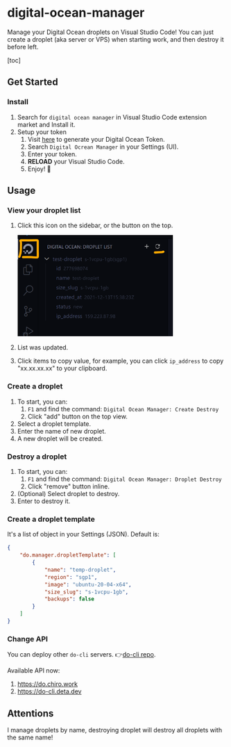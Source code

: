# digital-ocean-manager

Manage your Digital Ocean droplets on Visual Studio Code! You can just create a droplet (aka server or VPS) when starting work, and then destroy it before left.

[toc]

## Get Started

### Install

1. Search for `digital ocean manager` in Visual Studio Code extension market and Install it.
2. Setup your token
   1. Visit [here](https://cloud.digitalocean.com/account/api/tokens) to generate your Digital Ocean Token.
   2. Search `Digital Ocrean Manager` in your Settings (UI).
   3. Enter your token.
   4. **RELOAD** your Visual Studio Code.
   5. Enjoy! 🥰

## Usage

### View your droplet list

1. Click this icon on the sidebar, or the button on the top.

   <img src="README.assets/image-20211213234050163.png" alt="image-20211213234050163" style="zoom: 67%;" />

2. List was updated.

3. Click items to copy value, for example, you can click `ip_address` to copy "xx.xx.xx.xx" to your clipboard.

### Create a droplet

1. To start, you can:
   1. `F1` and find the command: `Digital Ocean Manager: Create Destroy`
   2. Click "add" button on the top view.
2. Select a droplet template.
3. Enter the name of new droplet.
4. A new droplet will be created.

### Destroy a droplet

1. To start, you can:
   1. `F1` and find the command: `Digital Ocean Manager: Droplet Destroy`
   2. Click "remove" button inline.
2. (Optional) Select droplet to destroy.
3. Enter to destroy it.

### Create a droplet template

It's a list of object in your Settings (JSON). Default is:

```json
{
    "do.manager.dropletTemplate": [
        {
            "name": "temp-droplet",
            "region": "sgp1",
            "image": "ubuntu-20-04-x64",
            "size_slug": "s-1vcpu-1gb",
            "backups": false
        }
    ]
}
```

### Change API

You can deploy other `do-cli` servers. 👉[do-cli repo](https://github.com/chiro2001/do-cli).

Available API now:

1. https://do.chiro.work
2. https://do-cli.deta.dev

## Attentions

I manage droplets by name, destroying droplet will destroy all droplets with the same name!
